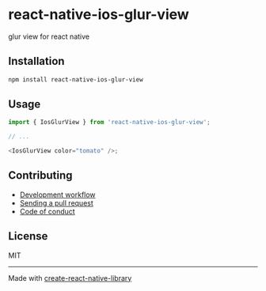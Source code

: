 # react-native-ios-glur-view

glur view for react native

## Installation

```sh
npm install react-native-ios-glur-view
```

## Usage

```js
import { IosGlurView } from 'react-native-ios-glur-view';

// ...

<IosGlurView color="tomato" />;
```

## Contributing

- [Development workflow](CONTRIBUTING.md#development-workflow)
- [Sending a pull request](CONTRIBUTING.md#sending-a-pull-request)
- [Code of conduct](CODE_OF_CONDUCT.md)

## License

MIT

---

Made with [create-react-native-library](https://github.com/callstack/react-native-builder-bob)
